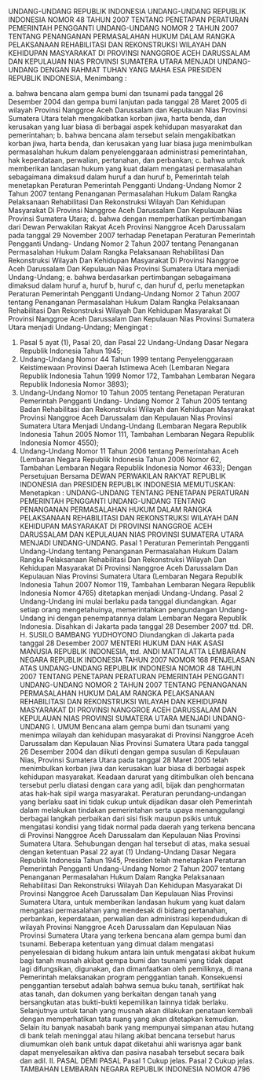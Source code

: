  UNDANG-UNDANG REPUBLIK INDONESIA UNDANG-UNDANG REPUBLIK INDONESIA NOMOR 48 TAHUN 2007 TENTANG PENETAPAN PERATURAN PEMERINTAH PENGGANTI UNDANG-UNDANG NOMOR 2 TAHUN 2007 TENTANG PENANGANAN PERMASALAHAN HUKUM DALAM RANGKA PELAKSANAAN REHABILITASI DAN REKONSTRUKSI WILAYAH DAN KEHIDUPAN MASYARAKAT DI PROVINSI NANGGROE ACEH DARUSSALAM DAN KEPULAUAN NIAS PROVINSI SUMATERA UTARA MENJADI UNDANG-UNDANG
DENGAN RAHMAT TUHAN YANG MAHA ESA PRESIDEN REPUBLIK INDONESIA,
Menimbang :

a. bahwa bencana alam gempa bumi dan tsunami pada tanggal 26 Desember 2004 dan gempa bumi lanjutan pada tanggal 28 Maret 2005 di wilayah Provinsi Nanggroe Aceh Darussalam dan Kepulauan Nias Provinsi Sumatera Utara telah mengakibatkan korban jiwa, harta benda, dan kerusakan yang luar biasa di berbagai aspek kehidupan masyarakat dan pemerintahan;
b. bahwa bencana alam tersebut selain mengakibatkan korban jiwa, harta benda, dan kerusakan yang luar biasa juga menimbulkan permasalahan hukum dalam penyelenggaraan administrasi pemerintahan, hak keperdataan, perwalian, pertanahan, dan perbankan;
c. bahwa untuk memberikan landasan hukum yang kuat dalam mengatasi permasalahan sebagaimana dimaksud dalam huruf a dan huruf b, Pemerintah telah menetapkan Peraturan Pemerintah Pengganti Undang-Undang Nomor 2 Tahun 2007 tentang Penanganan Permasalahan Hukum Dalam Rangka Pelaksanaan Rehabilitasi Dan Rekonstruksi Wilayah Dan Kehidupan Masyarakat Di Provinsi Nanggroe Aceh Darussalam Dan Kepulauan Nias Provinsi Sumatera Utara;
d. bahwa dengan memperhatikan pertimbangan dari Dewan Perwakilan Rakyat Aceh Provinsi Nanggroe Aceh Darussalam pada tanggal 29 November 2007 terhadap Penetapan Peraturan Pemerintah Pengganti Undang- Undang Nomor 2 Tahun 2007 tentang Penanganan Permasalahan Hukum Dalam Rangka Pelaksanaan Rehabilitasi Dan Rekonstruksi Wilayah Dan Kehidupan Masyarakat Di Provinsi Nanggroe Aceh Darussalam Dan Kepulauan Nias Provinsi Sumatera Utara menjadi Undang-Undang;
e. bahwa berdasarkan pertimbangan sebagaimana dimaksud dalam huruf a, huruf b, huruf c, dan huruf d, perlu menetapkan Peraturan Pemerintah Pengganti Undang-Undang Nomor 2 Tahun 2007 tentang Penanganan Permasalahan Hukum Dalam Rangka Pelaksanaan Rehabilitasi Dan Rekonstruksi Wilayah Dan Kehidupan Masyarakat Di Provinsi Nanggroe Aceh Darussalam Dan Kepulauan Nias Provinsi Sumatera Utara menjadi Undang-Undang;
Mengingat :

1. Pasal 5 ayat (1), Pasal 20, dan Pasal 22 Undang-Undang Dasar Negara Republik Indonesia Tahun 1945;
2. Undang-Undang Nomor 44 Tahun 1999 tentang Penyelenggaraan Keistimewaan Provinsi Daerah Istimewa Aceh (Lembaran Negara Republik Indonesia Tahun 1999 Nomor 172, Tambahan Lembaran Negara Republik Indonesia Nomor 3893);
3. Undang-Undang Nomor 10 Tahun 2005 tentang Penetapan Peraturan Pemerintah Pengganti Undang- Undang Nomor 2 Tahun 2005 tentang Badan Rehabilitasi dan Rekonstruksi Wilayah dan Kehidupan Masyarakat Provinsi Nanggroe Aceh Darussalam dan Kepulauan Nias Provinsi Sumatera Utara Menjadi Undang-Undang (Lembaran Negara Republik Indonesia Tahun 2005 Nomor 111, Tambahan Lembaran Negara Republik Indonesia Nomor 4550);
4. Undang-Undang Nomor 11 Tahun 2006 tentang Pemerintahan Aceh (Lembaran Negara Republik Indonesia Tahun 2006 Nomor 62, Tambahan Lembaran Negara Republik Indonesia Nomor 4633); Dengan Persetujuan Bersama DEWAN PERWAKILAN RAKYAT REPUBLIK INDONESIA dan PRESIDEN REPUBLIK INDONESIA
MEMUTUSKAN:
 Menetapkan : UNDANG-UNDANG TENTANG PENETAPAN PERATURAN PEMERINTAH PENGGANTI UNDANG-UNDANG TENTANG PENANGANAN PERMASALAHAN HUKUM DALAM RANGKA PELAKSANAAN REHABILITASI DAN REKONSTRUKSI WILAYAH DAN KEHIDUPAN MASYARAKAT DI PROVINSI NANGGROE ACEH DARUSSALAM DAN KEPULAUAN NIAS PROVINSI SUMATERA UTARA MENJADI UNDANG-UNDANG.
Pasal 1
Peraturan Pemerintah Pengganti Undang-Undang tentang Penanganan Permasalahan Hukum Dalam Rangka Pelaksanaan Rehabilitasi Dan Rekonstruksi Wilayah Dan Kehidupan Masyarakat Di Provinsi Nanggroe Aceh Darussalam Dan Kepulauan Nias Provinsi Sumatera Utara (Lembaran Negara Republik Indonesia Tahun 2007 Nomor 119, Tambahan Lembaran Negara Republik Indonesia Nomor 4765) ditetapkan menjadi Undang-Undang.
Pasal 2
Undang-Undang ini mulai berlaku pada tanggal diundangkan.
Agar setiap orang mengetahuinya, memerintahkan pengundangan Undang-Undang ini dengan penempatannya dalam Lembaran Negara Republik Indonesia. Disahkan di Jakarta pada tanggal 28 Desember 2007 ttd. DR. H. SUSILO BAMBANG YUDHOYONO Diundangkan di Jakarta pada tanggal 28 Desember 2007 MENTERI HUKUM DAN HAK ASASI MANUSIA REPUBLIK INDONESIA, ttd. ANDI MATTALATTA LEMBARAN NEGARA REPUBLIK INDONESIA TAHUN 2007 NOMOR 168 PENJELASAN ATAS UNDANG-UNDANG REPUBLIK INDONESIA NOMOR 48 TAHUN 2007 TENTANG PENETAPAN PERATURAN PEMERINTAH PENGGANTI UNDANG-UNDANG NOMOR 2 TAHUN 2007 TENTANG PENANGANAN PERMASALAHAN HUKUM DALAM RANGKA PELAKSANAAN REHABILITASI DAN REKONSTRUKSI WILAYAH DAN KEHIDUPAN MASYARAKAT DI PROVINSI NANGGROE ACEH DARUSSALAM DAN KEPULAUAN NIAS PROVINSI SUMATERA UTARA MENJADI UNDANG-UNDANG I. UMUM Bencana alam gempa bumi dan tsunami yang menimpa wilayah dan kehidupan masyarakat di Provinsi Nanggroe Aceh Darussalam dan Kepulauan Nias Provinsi Sumatera Utara pada tanggal 26 Desember 2004 dan diikuti dengan gempa susulan di Kepulauan Nias, Provinsi Sumatera Utara pada tanggal 28 Maret 2005 telah menimbulkan korban jiwa dan kerusakan luar biasa di berbagai aspek kehidupan masyarakat. Keadaan darurat yang ditimbulkan oleh bencana tersebut perlu diatasi dengan cara yang adil, bijak dan penghormatan atas hak-hak sipil warga masyarakat. Peraturan perundang-undangan yang berlaku saat ini tidak cukup untuk dijadikan dasar oleh Pemerintah dalam melakukan tindakan pemerintahan serta upaya menanggulangi berbagai langkah perbaikan dari sisi fisik maupun psikis untuk mengatasi kondisi yang tidak normal pada daerah yang terkena bencana di Provinsi Nanggroe Aceh Darussalam dan Kepulauan Nias Provinsi Sumatera Utara. Sehubungan dengan hal tersebut di atas, maka sesuai dengan ketentuan Pasal 22 ayat (1) Undang-Undang Dasar Negara Republik Indonesia Tahun 1945, Presiden telah menetapkan Peraturan Pemerintah Pengganti Undang-Undang Nomor 2 Tahun 2007 tentang Penanganan Permasalahan Hukum Dalam Rangka Pelaksanaan Rehabilitasi Dan Rekonstruksi Wilayah Dan Kehidupan Masyarakat Di Provinsi Nanggroe Aceh Darussalam Dan Kepulauan Nias Provinsi Sumatera Utara, untuk memberikan landasan hukum yang kuat dalam mengatasi permasalahan yang mendesak di bidang pertanahan, perbankan, keperdataan, perwalian dan administrasi kependudukan di wilayah Provinsi Nanggroe Aceh Darussalam dan Kepulauan Nias Provinsi Sumatera Utara yang terkena bencana alam gempa bumi dan tsunami. Beberapa ketentuan yang dimuat dalam mengatasi penyelesaian di bidang hukum antara lain untuk mengatasi akibat hukum bagi tanah musnah akibat gempa bumi dan tsunami yang tidak dapat lagi difungsikan, digunakan, dan dimanfaatkan oleh pemiliknya, di mana Pemerintah melaksanakan program penggantian tanah. Konsekuensi penggantian tersebut adalah bahwa semua buku tanah, sertifikat hak atas tanah, dan dokumen yang berkaitan dengan tanah yang bersangkutan atas bukti-bukti kepemilikan lainnya tidak berlaku. Selanjutnya untuk tanah yang musnah akan dilakukan penataan kembali dengan memperhatikan tata ruang yang akan ditetapkan kemudian. Selain itu banyak nasabah bank yang mempunyai simpanan atau hutang di bank telah meninggal atau hilang akibat bencana tersebut harus diumumkan oleh bank untuk dapat diketahui ahli warisnya agar bank dapat menyelesaikan aktiva dan pasiva nasabah tersebut secara baik dan adil. II. PASAL DEMI PASAL
Pasal 1
Cukup jelas.
Pasal 2
Cukup jelas. TAMBAHAN LEMBARAN NEGARA REPUBLIK INDONESIA NOMOR 4796